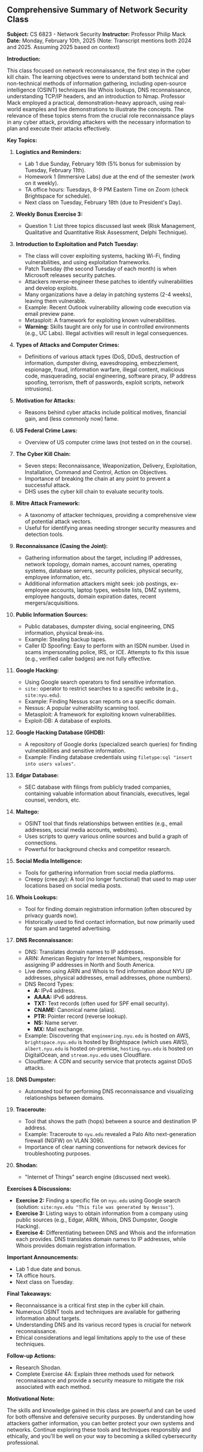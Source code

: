 ## Comprehensive Summary of Network Security Class

**Subject:** CS 6823 - Network Security
**Instructor:** Professor Philip Mack
**Date:** Monday, February 10th, 2025 (Note: Transcript mentions both 2024 and 2025. Assuming 2025 based on context)

**Introduction:**

This class focused on network reconnaissance, the first step in the cyber kill chain.  The learning objectives were to understand both technical and non-technical methods of information gathering, including open-source intelligence (OSINT) techniques like Whois lookups, DNS reconnaissance, understanding TCP/IP headers, and an introduction to Nmap.  Professor Mack employed a practical, demonstration-heavy approach, using real-world examples and live demonstrations to illustrate the concepts.  The relevance of these topics stems from the crucial role reconnaissance plays in any cyber attack, providing attackers with the necessary information to plan and execute their attacks effectively.

**Key Topics:**

1. **Logistics and Reminders:**
    * Lab 1 due Sunday, February 16th (5% bonus for submission by Tuesday, February 11th).
    * Homework 1 (Immersive Labs) due at the end of the semester (work on it weekly).
    * TA office hours: Tuesdays, 8-9 PM Eastern Time on Zoom (check Brightspace for schedule).
    * Next class on Tuesday, February 18th (due to President's Day).

2. **Weekly Bonus Exercise 3:**
    * Question 1: List three topics discussed last week (Risk Management, Qualitative and Quantitative Risk Assessment, Delphi Technique).

3. **Introduction to Exploitation and Patch Tuesday:**
    * The class will cover exploiting systems, hacking Wi-Fi, finding vulnerabilities, and using exploitation frameworks.
    * Patch Tuesday (the second Tuesday of each month) is when Microsoft releases security patches.
    * Attackers reverse-engineer these patches to identify vulnerabilities and develop exploits.
    * Many organizations have a delay in patching systems (2-4 weeks), leaving them vulnerable.
    * Example: Recent Outlook vulnerability allowing code execution via email preview pane.
    * Metasploit: A framework for exploiting known vulnerabilities.
    * **Warning:** Skills taught are only for use in controlled environments (e.g., UC Labs).  Illegal activities will result in legal consequences.

4. **Types of Attacks and Computer Crimes:**
    * Definitions of various attack types (DoS, DDoS, destruction of information, dumpster diving, eavesdropping, embezzlement, espionage, fraud, information warfare, illegal content, malicious code, masquerading, social engineering, software piracy, IP address spoofing, terrorism, theft of passwords, exploit scripts, network intrusions).

5. **Motivation for Attacks:**
    * Reasons behind cyber attacks include political motives, financial gain, and (less commonly now) fame.

6. **US Federal Crime Laws:**
    * Overview of US computer crime laws (not tested on in the course).

7. **The Cyber Kill Chain:**
    * Seven steps: Reconnaissance, Weaponization, Delivery, Exploitation, Installation, Command and Control, Action on Objectives.
    * Importance of breaking the chain at any point to prevent a successful attack.
    * DHS uses the cyber kill chain to evaluate security tools.

8. **Mitre Attack Framework:**
    * A taxonomy of attacker techniques, providing a comprehensive view of potential attack vectors.
    * Useful for identifying areas needing stronger security measures and detection tools.

9. **Reconnaissance (Casing the Joint):**
    * Gathering information about the target, including IP addresses, network topology, domain names, account names, operating systems, database servers, security policies, physical security, employee information, etc.
    * Additional information attackers might seek: job postings, ex-employee accounts, laptop types, website lists, DMZ systems, employee hangouts, domain expiration dates, recent mergers/acquisitions.

10. **Public Information Sources:**
    * Public databases, dumpster diving, social engineering, DNS information, physical break-ins.
    * Example: Stealing backup tapes.
    * Caller ID Spoofing: Easy to perform with an ISDN number.  Used in scams impersonating police, IRS, or ICE.  Attempts to fix this issue (e.g., verified caller badges) are not fully effective.

11. **Google Hacking:**
    * Using Google search operators to find sensitive information.
    * `site:` operator to restrict searches to a specific website (e.g., `site:nyu.edu`).
    * Example: Finding Nessus scan reports on a specific domain.
    * Nessus: A popular vulnerability scanning tool.
    * Metasploit: A framework for exploiting known vulnerabilities.
    * Exploit-DB: A database of exploits.

12. **Google Hacking Database (GHDB):**
    * A repository of Google dorks (specialized search queries) for finding vulnerabilities and sensitive information.
    * Example: Finding database credentials using `filetype:sql "insert into users values"`.

13. **Edgar Database:**
    * SEC database with filings from publicly traded companies, containing valuable information about financials, executives, legal counsel, vendors, etc.

14. **Maltego:**
    * OSINT tool that finds relationships between entities (e.g., email addresses, social media accounts, websites).
    * Uses scripts to query various online sources and build a graph of connections.
    * Powerful for background checks and competitor research.

15. **Social Media Intelligence:**
    * Tools for gathering information from social media platforms.
    * Creepy (cree.py): A tool (no longer functional) that used to map user locations based on social media posts.

16. **Whois Lookups:**
    * Tool for finding domain registration information (often obscured by privacy guards now).
    * Historically used to find contact information, but now primarily used for spam and targeted advertising.

17. **DNS Reconnaissance:**
    * DNS: Translates domain names to IP addresses.
    * ARIN: American Registry for Internet Numbers, responsible for assigning IP addresses in North and South America.
    * Live demo using ARIN and Whois to find information about NYU (IP addresses, physical addresses, email addresses, phone numbers).
    * DNS Record Types:
        * **A:** IPv4 address.
        * **AAAA:** IPv6 address.
        * **TXT:** Text records (often used for SPF email security).
        * **CNAME:** Canonical name (alias).
        * **PTR:** Pointer record (reverse lookup).
        * **NS:** Name server.
        * **MX:** Mail exchange.
    * Example: Discovering that `engineering.nyu.edu` is hosted on AWS, `brightspace.nyu.edu` is hosted by Brightspace (which uses AWS), `albert.nyu.edu` is hosted on-premise, `hosting.nyu.edu` is hosted on DigitalOcean, and `stream.nyu.edu` uses Cloudflare.
    * Cloudflare: A CDN and security service that protects against DDoS attacks.

18. **DNS Dumpster:**
    * Automated tool for performing DNS reconnaissance and visualizing relationships between domains.

19. **Traceroute:**
    * Tool that shows the path (hops) between a source and destination IP address.
    * Example: Traceroute to `nyu.edu` revealed a Palo Alto next-generation firewall (NGFW) on VLAN 3090.
    * Importance of clear naming conventions for network devices for troubleshooting purposes.

20. **Shodan:**
    * "Internet of Things" search engine (discussed next week).

**Exercises & Discussions:**

* **Exercise 2:** Finding a specific file on `nyu.edu` using Google search (solution: `site:nyu.edu "This file was generated by Nessus"`).
* **Exercise 3:** Listing ways to obtain information from a company using public sources (e.g., Edgar, ARIN, Whois, DNS Dumpster, Google Hacking).
* **Exercise 4:** Differentiating between DNS and Whois and the information each provides.  DNS translates domain names to IP addresses, while Whois provides domain registration information.

**Important Announcements:**

* Lab 1 due date and bonus.
* TA office hours.
* Next class on Tuesday.

**Final Takeaways:**

* Reconnaissance is a critical first step in the cyber kill chain.
* Numerous OSINT tools and techniques are available for gathering information about targets.
* Understanding DNS and its various record types is crucial for network reconnaissance.
* Ethical considerations and legal limitations apply to the use of these techniques.

**Follow-up Actions:**

* Research Shodan.
* Complete Exercise 4A: Explain three methods used for network reconnaissance and provide a security measure to mitigate the risk associated with each method.

**Motivational Note:**

The skills and knowledge gained in this class are powerful and can be used for both offensive and defensive security purposes.  By understanding how attackers gather information, you can better protect your own systems and networks. Continue exploring these tools and techniques responsibly and ethically, and you'll be well on your way to becoming a skilled cybersecurity professional.